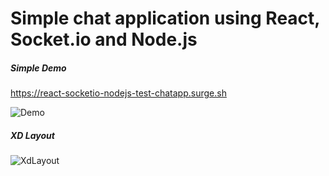 # Simple chat application using React, Socket.io and Node.js

##### Simple Demo

  https://react-socketio-nodejs-test-chatapp.surge.sh


![Demo](https://raw.githubusercontent.com/almeida-matheus/react-socketio-nodejs-chatapp/develop/layout/demo.gif)


##### XD Layout
![XdLayout](https://raw.githubusercontent.com/almeida-matheus/react-socketio-nodejs-chatapp/develop/layout/xd.PNG)